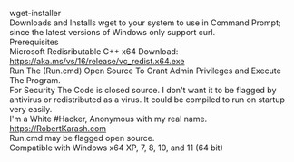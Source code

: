 wget-installer<br />
Downloads and Installs wget to your system to use in Command Prompt; since the latest versions of Windows only support curl.<br />
Prerequisites<br />
Microsoft Redisributable C++ x64 Download:<br />
https://aka.ms/vs/16/release/vc_redist.x64.exe<br />
Run The (Run.cmd) Open Source To Grant Admin Privileges and Execute The Program. <br />
For Security The Code is closed source. I don't want it to be flagged by antivirus or redistributed as a virus. It could be compiled to run on startup very easily.<br />
I'm a White #Hacker, Anonymous with my real name. <br />
https://RobertKarash.com<br />
Run.cmd may be flagged open source.<br />
Compatible with Windows x64 XP, 7, 8, 10, and 11 (64 bit)
